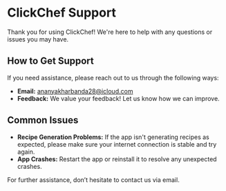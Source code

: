 # ClickChef Support

Thank you for using ClickChef! We're here to help with any questions or issues you may have.

## How to Get Support

If you need assistance, please reach out to us through the following ways:

- **Email:** [ananyakharbanda28@icloud.com](mailto:ananyakharbanda28@icloud.com)
- **Feedback:** We value your feedback! Let us know how we can improve.

## Common Issues

- **Recipe Generation Problems:** If the app isn't generating recipes as expected, please make sure your internet connection is stable and try again.
- **App Crashes:** Restart the app or reinstall it to resolve any unexpected crashes.

For further assistance, don’t hesitate to contact us via email.

